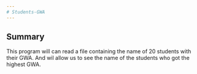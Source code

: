 ```yaml
---
# Students-GWA
---
```

## Summary
This program will can read a file containing the name of 20 students with their GWA. And wil allow us to see the name of the students who got the highest GWA.
